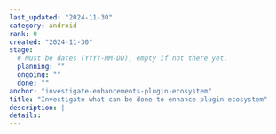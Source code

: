 ```yaml
---
last_updated: "2024-11-30"
category: android
rank: 0
created: "2024-11-30"
stage:
  # Must be dates (YYYY-MM-DD), empty if not there yet.
  planning: ""
  ongoing: ""
  done: ""
anchor: "investigate-enhancements-plugin-ecosystem"
title: "Investigate what can be done to enhance plugin ecosystem"
description: |
details:
---
```

